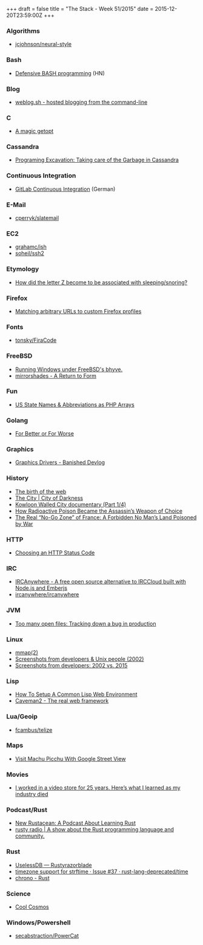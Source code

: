 +++
draft = false
title = "The Stack - Week 51/2015"
date = 2015-12-20T23:59:00Z
+++



### Algorithms

 - [jcjohnson/neural-style][Jcjohnsonneuralstyle]

[Jcjohnsonneuralstyle]: https://github.com/jcjohnson/neural-style



### Bash

 - [Defensive BASH programming][Defensivebashprogramminghackernews] (HN)

[Defensivebashprogramminghackernews]: https://news.ycombinator.com/item?id=10736584



### Blog

 - [weblog.sh - hosted blogging from the command-line][Weblogshhostedbloggingfromthecommandline]

[Weblogshhostedbloggingfromthecommandline]: https://weblog.sh/



### C

 - [A magic getopt][Amagicgetopt]

[Amagicgetopt]: http://www.daemonology.net/blog/2015-12-06-magic-getopt.html



### Cassandra

 - [Programing Excavation: Taking care of the Garbage in Cassandra][Programingexcavationtakingcareofthegarbageincassandra]

[Programingexcavationtakingcareofthegarbageincassandra]: http://progexc.blogspot.co.il/2015/12/taking-care-of-garbage-in-cassandra.html



### Continuous Integration

 - [GitLab Continuous Integration][Stankowicdevelopmentgitlabcontinuousintegration] (German)

[Stankowicdevelopmentgitlabcontinuousintegration]: http://www.stankowic-development.net/?p=7077



### E-Mail

 - [cperryk/slatemail][Cperrykslatemail]

[Cperrykslatemail]: https://github.com/cperryk/slatemail



### EC2

 - [grahamc/ish][Grahamcish]
 - [soheil/ssh2][Soheilssh2]

[Grahamcish]: https://github.com/grahamc/ish
[Soheilssh2]: https://github.com/soheil/ssh2



### Etymology

 - [How did the letter Z become to be associated with sleeping/snoring?][Etymologyhowdidtheletterzbecometobeassociatedwithsleepingsnoringenglishlanguageusagestackexchange]

[Etymologyhowdidtheletterzbecometobeassociatedwithsleepingsnoringenglishlanguageusagestackexchange]: http://english.stackexchange.com/questions/27045/how-did-the-letter-z-become-to-be-associated-with-sleeping-snoring



### Firefox

 - [Matching arbitrary URLs to custom Firefox profiles][Matchingarbitraryurlstocustomfirefoxprofilesthetechnicalblogofjames]

[Matchingarbitraryurlstocustomfirefoxprofilesthetechnicalblogofjames]: https://ttboj.wordpress.com/2015/11/14/matching-arbitrary-urls-to-custom-firefox-profiles/



### Fonts

 - [tonsky/FiraCode][Tonskyfiracode]

[Tonskyfiracode]: https://github.com/tonsky/FiraCode



### FreeBSD

 - [Running Windows under FreeBSD's bhyve.][Runningwindowsunderfreebsdsbhyve]
 - [mirrorshades - A Return to Form][Mirrorshadesareturntoform]

[Runningwindowsunderfreebsdsbhyve]: http://pr1ntf.xyz/windowsunderbhyve.html
[Mirrorshadesareturntoform]: http://mirrorshades.net/post/132753032310



### Fun

 - [US State Names & Abbreviations as PHP Arrays][Usstatenamesabbreviationsasphparrays]

[Usstatenamesabbreviationsasphparrays]: https://gist.github.com/maxrice/2776900#gistcomment-1200768



### Golang

 - [For Better or For Worse][Forbetterorforworse]

[Forbetterorforworse]: http://jmoiron.net/blog/for-better-or-for-worse/



### Graphics

 - [Graphics Drivers - Banished Devlog][Shiningrocksoftware]

[Shiningrocksoftware]: http://www.shiningrocksoftware.com/2015-12-13-graphics-drivers/



### History

 - [The birth of the web][Thebirthofthewebcern]
 - [The City | City of Darkness][Thecitycityofdarkness]
 - [Kowloon Walled City documentary (Part 1/4)][Kowloonwalledcitydocumentarypart14englishsubtitlesyoutube]
 - [How Radioactive Poison Became the Assassin’s Weapon of Choice][Howradioactivepoisonbecametheassassinsweaponofchoicemattermedium]
 - [The Real “No-Go Zone” of France: A Forbidden No Man’s Land Poisoned by War][Therealnogozoneoffranceaforbiddennomanslandpoisonedbywarmessynessychic]

[Thebirthofthewebcern]: http://home.cern/topics/birth-web
[Thecitycityofdarkness]: http://cityofdarkness.co.uk/category/the_city/
[Kowloonwalledcitydocumentarypart14englishsubtitlesyoutube]: https://www.youtube.com/watch?v=Lby9P3ms11w
[Howradioactivepoisonbecametheassassinsweaponofchoicemattermedium]: https://medium.com/matter/how-radioactive-poison-became-the-assassins-weapon-of-choice-6cfeae2f4b53#.hax0s8sm4
[Therealnogozoneoffranceaforbiddennomanslandpoisonedbywarmessynessychic]: http://www.messynessychic.com/2015/05/26/the-real-no-go-zone-of-france-a-forbidden-no-mans-land-poisoned-by-war/



### HTTP

 - [Choosing an HTTP Status Code][Choosinganhttpstatuscodestopmakingithardracksburg]

[Choosinganhttpstatuscodestopmakingithardracksburg]: http://racksburg.com/choosing-an-http-status-code/



### IRC

 - [IRCAnywhere - A free open source alternative to IRCCloud built with Node.js and Emberjs][Ircanywhereafreeopensourcealternativetoirccloudbuiltwithnodejsandemberjsirc]
 - [ircanywhere/ircanywhere][Ircanywhereircanywhere]

[Ircanywhereafreeopensourcealternativetoirccloudbuiltwithnodejsandemberjsirc]: https://www.reddit.com/r/irc/comments/2552ik/ircanywhere_a_free_open_source_alternative_to/
[Ircanywhereircanywhere]: https://github.com/ircanywhere/ircanywhere



### JVM

 - [Too many open files: Tracking down a bug in production][Roomkeytechblogtoomanyopenfilestrackingdownabuginproduction]

[Roomkeytechblogtoomanyopenfilestrackingdownabuginproduction]: http://techblog.roomkey.com/posts/too-many-files.html



### Linux

 - [mmap(2)][Mmap2]
 - [Screenshots from developers & Unix people (2002)][Screenshotsfromdevelopersunixpeople2002andersjensenurstad]
 - [Screenshots from developers: 2002 vs. 2015][Screenshots20022015]

[Mmap2]: http://jmoiron.net/blog/mmap2/
[Screenshotsfromdevelopersunixpeople2002andersjensenurstad]: https://anders.unix.se/2015/10/28/screenshots-from-developers--unix-people-2002/
[Screenshots20022015]: https://anders.unix.se/2015/12/10/screenshots-from-developers--2002-vs.-2015/



### Lisp

 - [How To Setup A Common Lisp Web Environment][Howtosetupacommonlispwebenvironmentnovember2015]
 - [Caveman2 - The real web framework][Caveman2therealwebframework]

[Howtosetupacommonlispwebenvironmentnovember2015]: http://jdpressman.com/2015/11/25/how-to-setup-a-common-lisp-web-environment-%28november%202015%29.html
[Caveman2therealwebframework]: http://8arrow.org/caveman/



### Lua/Geoip

 - [fcambus/telize][Fcambustelize]

[Fcambustelize]: https://github.com/fcambus/telize



### Maps

 - [Visit Machu Picchu With Google Street View][Visitmachupicchuwithgooglestreetviewsmartnewssmithsonian]

[Visitmachupicchuwithgooglestreetviewsmartnewssmithsonian]: http://www.smithsonianmag.com/smart-news/visit-machu-picchu-google-street-view-180957445/



### Movies

 - [I worked in a video store for 25 years. Here’s what I learned as my industry died][Iworkedinavideostorefor25yearshereswhatilearnedasmyindustrydiedvox]

[Iworkedinavideostorefor25yearshereswhatilearnedasmyindustrydiedvox]: http://www.vox.com/2015/11/20/9757186/netflix-video-rental-store



### Podcast/Rust

 - [New Rustacean: A Podcast About Learning Rust][Newrustaceanapodcastaboutlearningrust]
 - [rusty radio | A show about the Rust programming language and community.][Rustyradioashowabouttherustprogramminglanguageandcommunity]

[Newrustaceanapodcastaboutlearningrust]: http://www.newrustacean.com/
[Rustyradioashowabouttherustprogramminglanguageandcommunity]: http://rustyrad.io/



### Rust

 - [UselessDB — Rustyrazorblade][Uselessdbrustyrazorblade]
 - [timezone support for strftime · Issue #37 · rust-lang-deprecated/time][Timezonesupportforstrftimeissue37rustlangdeprecatedtime]
 - [chrono - Rust][Chronorust]

[Uselessdbrustyrazorblade]: http://rustyrazorblade.com/2015/12/uselessdb/
[Timezonesupportforstrftimeissue37rustlangdeprecatedtime]: https://github.com/rust-lang-deprecated/time/issues/37
[Chronorust]: https://lifthrasiir.github.io/rust-chrono/chrono/index.html



### Science

 - [Cool Cosmos][Coolcosmos]

[Coolcosmos]: http://coolcosmos.ipac.caltech.edu/



### Windows/Powershell

 - [secabstraction/PowerCat][Secabstractionpowercat]

[Secabstractionpowercat]: https://github.com/secabstraction/PowerCat



